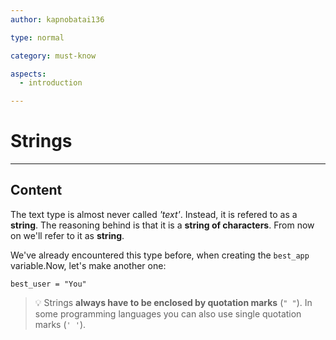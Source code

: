 ```yaml
---
author: kapnobatai136

type: normal

category: must-know

aspects:
  - introduction

---
```


# Strings

---
## Content

The text type is almost never called *'text'*. Instead, it is refered to as a **string**. The reasoning behind is that it is a **string of characters**. From now on we'll refer to it as **string**.

We've already encountered this type before, when creating the `best_app` variable.Now, let's make another one:

```plain-text
best_user = "You"
```

> 💡 Strings **always have to be enclosed by quotation marks** (`" "`). In some programming languages you can also use single quotation marks (`' '`).
